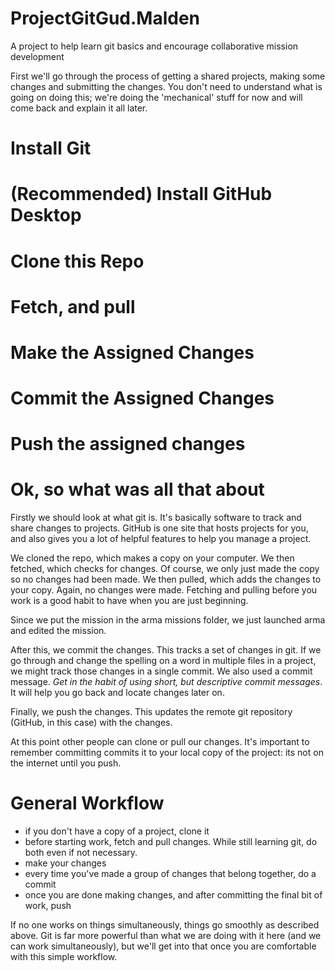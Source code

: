 # ProjectGitGud.Malden
A project to help learn git basics and encourage collaborative mission development

First we'll go through the process of getting a shared projects, making some changes and submitting the changes.
You don't need to understand what is going on doing this; we're doing the 'mechanical' stuff for now and will come back and explain it all later.

# Install Git

# (Recommended) Install GitHub Desktop

# Clone this Repo

# Fetch, and pull

# Make the Assigned Changes

# Commit the Assigned Changes

# Push the assigned changes

# Ok, so what was all that about
Firstly we should look at what git is. It's basically software to track and share changes to projects.
GitHub is one site that hosts projects for you, and also gives you a lot of helpful features to help you manage a project.

We cloned the repo, which makes a copy on your computer. We then fetched, which checks for changes. Of course, we only just made the copy so no changes had been made. We then pulled, which adds the changes to your copy. Again, no changes were made. Fetching and pulling before you work is a good habit to have when you are just beginning.

Since we put the mission in the arma missions folder, we just launched arma and edited the mission.

After this, we commit the changes. This tracks a set of changes in git. If we go through and change the spelling on a word in multiple files in a project, we might track those changes in a single commit.
We also used a commit message. *Get in the habit of using short, but descriptive commit messages*. It will help you go back and locate changes later on.

Finally, we push the changes. This updates the remote git repository (GitHub, in this case) with the changes.

At this point other people can clone or pull our changes. It's important to remember committing commits it to your local copy of the project: its not on the internet until you push.

# General Workflow
- if you don't have a copy of a project, clone it
- before starting work, fetch and pull changes. While still learning git, do both even if not necessary.
- make your changes
- every time you've made a group of changes that belong together, do a commit
- once you are done making changes, and after committing the final bit of work, push

If no one works on things simultaneously, things go smoothly as described above.
Git is far more powerful than what we are doing with it here (and we can work simultaneously), but we'll get into that once you are comfortable with this simple workflow.